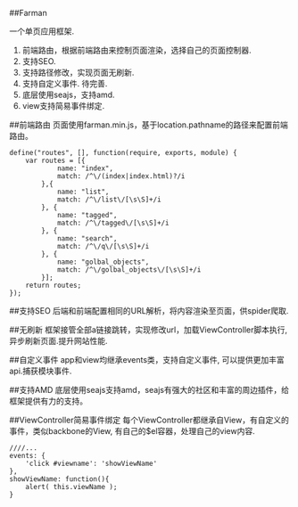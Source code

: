 ##Farman

一个单页应用框架.
1. 前端路由，根据前端路由来控制页面渲染，选择自己的页面控制器.
2. 支持SEO.
3. 支持路径修改，实现页面无刷新.
4. 支持自定义事件. 待完善.
5. 底层使用seajs，支持amd.
6. view支持简易事件绑定.

##前端路由
页面使用farman.min.js，基于location.pathname的路径来配置前端路由。

	define("routes", [], function(require, exports, module) {
		var routes = [{
				name: "index",
				match: /^\/(index|index.html)?/i
			},{
				name: "list",
				match: /^\/list\/[\s\S]+/i
			}, {
				name: "tagged",
				match: /^\/tagged\/[\s\S]+/i
			}, {
				name: "search",
				match: /^\/q\/[\s\S]+/i
			}, {
				name: "golbal_objects",
				match: /^\/golbal_objects\/[\s\S]+/i
			}];
		return routes;
	});

##支持SEO
后端和前端配置相同的URL解析，将内容渲染至页面，供spider爬取.

##无刷新
框架接管全部a链接跳转，实现修改url，加载ViewController脚本执行, 异步刷新页面.提升网站性能.

##自定义事件
app和view均继承events类，支持自定义事件, 可以提供更加丰富api.捕获模块事件.

##支持AMD
底层使用seajs支持amd，seajs有强大的社区和丰富的周边插件，给框架提供有力的支持。

##ViewController简易事件绑定
每个ViewController都继承自View，有自定义的事件，类似backbone的View, 有自己的$el容器，处理自己的view内容.
	
	////...
	events: {
        'click #viewname': 'showViewName'
    },
	showViewName: function(){
		alert( this.viewName );
	}
